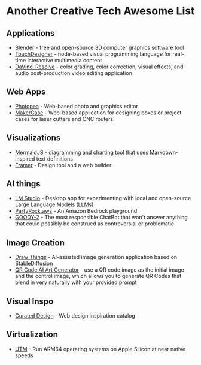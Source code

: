 # Another Creative Tech Awesome List


## Applications
- [Blender](https://www.blender.org/) - free and open-source 3D computer graphics software tool
- [TouchDesigner](https://derivative.ca/) - node-based visual programming language for real-time interactive multimedia content
- [DaVinci Resolve](https://www.blackmagicdesign.com/products/davinciresolve) - color grading, color correction, visual effects, and audio post-production video editing application

## Web Apps
- [Photopea](https://www.photopea.com/) - Web-based photo and graphics editor
- [MakerCase](https://en.makercase.com/#/) - Web-based application for designing boxes or project cases for laser cutters and CNC routers.

## Visualizations
- [MermaidJS](https://mermaid.live/) - diagramming and charting tool that uses Markdown-inspired text definitions
- [Framer](https://www.framer.com/) - Design tool and a web builder


## AI things
- [LM Studio](https://lmstudio.ai/) - Desktop app for experimenting with local and open-source Large Language Models (LLMs)
- [PartyRock.aws](https://partyrock.aws/) - An Amazon Bedrock playground
- [GOODY-2](https://www.goody2.ai/chat) - The most responsible ChatBot that won't answer anything that could possibly be construed as controversial or problematic

## Image Creation
- [Draw Things](https://drawthings.ai/) - AI-assisted image generation application based on StableDiffusion
- [QR Code AI Art Generator](https://huggingface.co/spaces/huggingface-projects/QR-code-AI-art-generator) - use a QR code image as the initial image and the control image, which allows you to generate QR Codes that blend in very naturally with your provided prompt

## Visual Inspo
- [Curated Design](https://www.curated.design/) - Web design inspiration catalog

## Virtualization
- [UTM](https://mac.getutm.app/) - Run ARM64 operating systems on Apple Silicon at near native speeds
